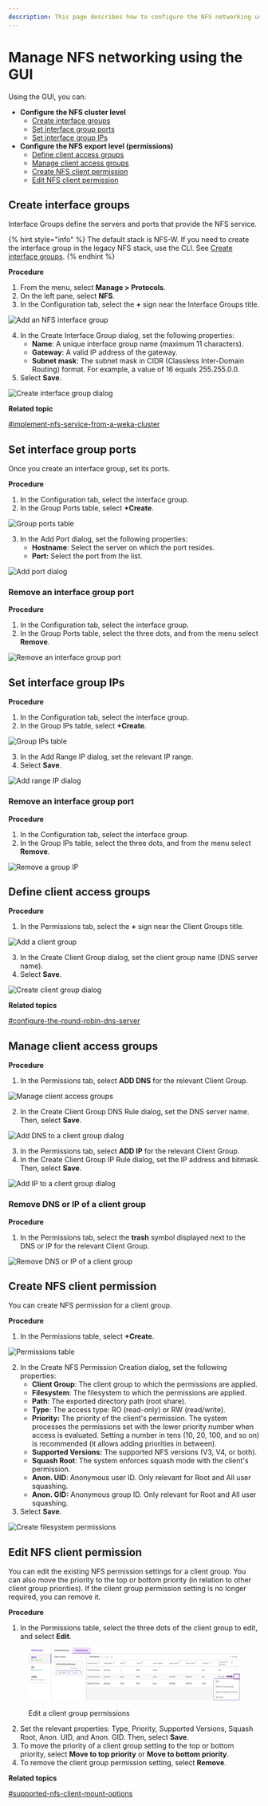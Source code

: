 ```yaml
---
description: This page describes how to configure the NFS networking using the GUI.
---
```


# Manage NFS networking using the GUI

Using the GUI, you can:

* **Configure the NFS cluster level**
  * [Create interface groups](nfs-support.md#create-interface-groups)
  * [Set interface group ports](nfs-support.md#set-interface-group-ports)
  * [Set interface group IPs](nfs-support.md#set-interface-group-ips)
* **Configure the NFS export level (permissions)**
  * [Define client access groups](nfs-support.md#define-client-access-groups)
  * [Manage client access groups](nfs-support.md#manage-client-access-groups)
  * [Create NFS client permission](nfs-support.md#create-nfs-client-permission)
  * [Edit NFS client permission](nfs-support.md#edit-nfs-client-permission)

## Create interface groups <a href="#create-interface-groups" id="create-interface-groups"></a>

Interface Groups define the servers and ports that provide the NFS service.

{% hint style="info" %}
The default stack is NFS-W. If you need to create the interface group in the legacy NFS stack, use the CLI. See [Create interface groups](nfs-support-1.md#create-interface-groups).
{% endhint %}

**Procedure**

1. From the menu, select **Manage > Protocols**.
2. On the left pane, select **NFS**.
3. In the Configuration tab, select the **+** sign near the Interface Groups title.&#x20;

![Add an NFS interface group](../../.gitbook/assets/wmng\_add\_nfs\_group\_add.png)

4. In the Create Interface Group dialog, set the following properties:
   * **Name**: A unique interface group name (maximum 11 characters).
   * **Gateway**: A valid IP address of the gateway.
   * **Subnet mask**: The subnet mask in CIDR (Classless Inter-Domain Routing) format. For example, a value of 16 equals 255.255.0.0.
5. Select **Save**.

![Create interface group dialog](../../.gitbook/assets/wmng\_add\_nfs\_group\_dialog.png)

**Related topic**

[#implement-nfs-service-from-a-weka-cluster](./#implement-nfs-service-from-a-weka-cluster "mention")

## Set interface group ports

Once you create an interface group, set its ports.

**Procedure**

1. In the Configuration tab, select the interface group.
2. In the Group Ports table, select **+Create**.

![Group ports table](../../.gitbook/assets/wmng\_add\_nfs\_group\_ports\_add.png)

3. In the Add Port dialog, set the following properties:
   * **Hostname**: Select the server on which the port resides.
   * **Port:** Select the port from the list.

![Add port dialog](../../.gitbook/assets/wmng\_add\_nfs\_group\_ports\_dialog.png)

### Remove an interface group port

**Procedure**

1. In the Configuration tab, select the interface group.
2. In the Group Ports table, select the three dots, and from the menu select **Remove**.&#x20;

![Remove an interface group port](../../.gitbook/assets/wmng\_add\_nfs\_group\_ports\_remove.png)

## **Set interface group IPs**

**Procedure**

1. In the Configuration tab, select the interface group.
2. In the Group IPs table, select **+Create**.

![Group IPs table](../../.gitbook/assets/wmng\_add\_nfs\_group\_ips\_add.png)

3. In the Add Range IP dialog, set the relevant IP range.
4. Select **Save**.

![Add range IP dialog](../../.gitbook/assets/wmng\_add\_nfs\_group\_ips\_dialog.png)

### Remove an interface group port

**Procedure**

1. In the Configuration tab, select the interface group.
2. In the Group IPs table, select the three dots, and from the menu select **Remove**.&#x20;

![Remove a group IP](../../.gitbook/assets/wmng\_add\_nfs\_group\_ip\_remove.png)

## Define client access groups <a href="#define-client-access-groups" id="define-client-access-groups"></a>

**Procedure**

1. In the Permissions tab, select the **+** sign near the Client Groups title.

![Add a client group](../../.gitbook/assets/wmng\_add\_nfs\_client\_group\_add.png)

3. In the Create Client Group dialog, set the client group name (DNS server name).
4. Select **Save**.&#x20;

![Create client group dialog](../../.gitbook/assets/wmng\_add\_nfs\_client\_group\_dialog.png)

**Related topics**

[#configure-the-round-robin-dns-server](./#configure-the-round-robin-dns-server "mention")

## Manage client access groups <a href="#manage-client-access-groups" id="manage-client-access-groups"></a>

**Procedure**

1. In the Permissions tab, select **ADD DNS** for the relevant Client Group.

![Manage client access groups](../../.gitbook/assets/wmng\_add\_nfs\_client\_group\_dns-ip-buttons.png)

2. In the Create Client Group DNS Rule dialog, set the DNS server name. Then, select **Save**.

![Add DNS to a client group dialog](../../.gitbook/assets/wmng\_add\_nfs\_client\_group\_dns\_rule.png)

3. In the Permissions tab, select **ADD IP** for the relevant Client Group.
4. In the Create Client Group IP Rule dialog, set the IP address and bitmask. Then, select **Save**.

![Add IP to a client group dialog](../../.gitbook/assets/wmng\_add\_nfs\_client\_group\_ip\_rule.png)

### Remove DNS or IP of a client group

**Procedure**

1. In the Permissions tab, select the **trash** symbol displayed next to the DNS or IP for the relevant Client Group.

![Remove DNS or IP of a client group](<../../.gitbook/assets/wmng\_add\_nfs\_group\_ip\_remove (1).png>)

## Create NFS client permission <a href="#create-nfs-client-permission" id="create-nfs-client-permission"></a>

You can create NFS permission for a client group.

**Procedure**

1. In the Permissions table, select **+Create**.

![Permissions table](../../.gitbook/assets/wmng\_add\_NFS\_client\_permissions.png)

2. In the Create NFS Permission Creation dialog, set the following properties:
   * **Client Group**: The client group to which the permissions are applied.
   * **Filesystem**: The filesystem to which the permissions are applied.
   * **Path**: The exported directory path (root share).
   * **Type**: The access type: RO (read-only) or RW (read/write).
   * **Priority:** The priority of the client's permission. The system processes the permissions set with the lower priority number when access is evaluated. Setting a number in tens (10, 20, 100, and so on) is recommended (it allows adding priorities in between).
   * **Supported Versions:** The supported NFS versions (V3, V4, or both).
   * **Squash Root**: The system enforces squash mode with the client's permission.
   * **Anon. UID**: Anonymous user ID. Only relevant for Root and All user squashing.
   * **Anon. GID:** Anonymous group ID. Only relevant for Root and All user squashing.
3. Select **Save**.

![Create filesystem permissions](../../.gitbook/assets/wmng\_add\_fs\_permission.png)

## Edit NFS client permission <a href="#edit-nfs-client-permission" id="edit-nfs-client-permission"></a>

You can edit the existing NFS permission settings for a client group.  You can also move the priority to the top or bottom priority (in relation to other client group priorities). If the client group permission setting is no longer required, you can remove it.

**Procedure**

1. In the Permissions table, select the three dots of the client group to edit, and select **Edit**.

<figure><img src="../../.gitbook/assets/wmng_edit_nfs_permission.png" alt=""><figcaption><p>Edit a client group permissions</p></figcaption></figure>

2. Set the relevant properties: Type, Priority, Supported Versions, Squash Root, Anon. UID, and Anon. GID. Then, select **Save**.
3. To move the priority of a client group setting to the top or bottom priority, select **Move to top priority** or **Move to bottom priority**.
4. To remove the client group permission setting, select **Remove**.



**Related topics**

[#supported-nfs-client-mount-options](./#supported-nfs-client-mount-options "mention")
